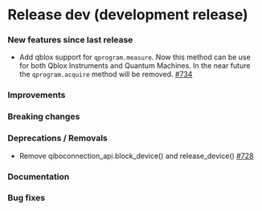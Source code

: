 # Release dev (development release)

### New features since last release

- Add qblox support for `qprogram.measure`. Now this method can be use for both Qblox Instruments
  and Quantum Machines. In the near future the `qprogram.acquire` method will be removed.
  [#734](https://github.com/qilimanjaro-tech/qililab/pull/734)

### Improvements

### Breaking changes

### Deprecations / Removals

- Remove qiboconnection_api.block_device() and release_device()
  [#728](https://github.com/qilimanjaro-tech/qililab/pull/728)

### Documentation

### Bug fixes
